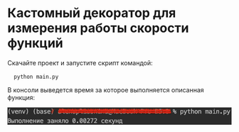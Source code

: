 # Кастомный декоратор для измерения работы скорости функций

Cкачайте проект и запустите скрипт командой:

      python main.py

В консоли выведется время за которое выполняется описанная функция:

![Иллюстрация к проекту](https://github.com/AlenaPliusnina/B5.9/blob/master/screenshoots/func_speed.png)
